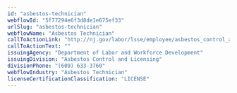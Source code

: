 ```yaml
---
id: "asbestos-technician"
webflowId: "5f77294e6f3d8de1e675ef33"
urlSlug: "asbestos-technician"
webflowName: "Asbestos Technician"
callToActionLink: "http://nj.gov/labor/lsse/employee/asbestos_control_and_licensing.html"
callToActionText: ""
issuingAgency: "Department of Labor and Workforce Development"
issuingDivision: "Asbestos Control and Licensing"
divisionPhone: "(609) 633-3760"
webflowIndustry: "Asbestos Technician"
licenseCertificationClassification: "LICENSE"
---
```

